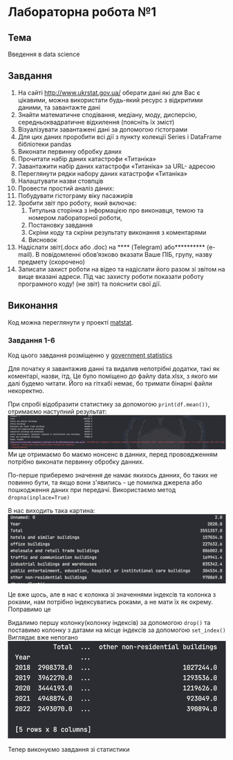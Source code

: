 # Лабораторна робота №1

## Тема

Введення в data science

## Завдання

1. На сайті <http://www.ukrstat.gov.ua/> оберати дані які для Вас
є цікавими, можна використати будь-який ресурс з відкритими
даними, та завантажте дані
2. Знайти математичне сподівання, медіану, моду, дисперсію,
середньоквадратичне відхилення (поясніть їх зміст)
3. Візуалізувати завантажені дані за допомогою гістограми
4. Для цих даних проробити всі дії з пункту колекції Series і
DataFrame бібліотеки pandas
5. Виконати первинну обробку даних
6. Прочитати набір даних катастрофи «Титаніка»
7. Завантажити набір даних катастрофи «Титаніка» за URL-
адресою
8. Переглянути рядки набору даних катастрофи «Титаніка»
9. Налаштувати назви стовпців
10. Провести простий аналіз даних:
11. Побудувати гістограму віку пасажирів
12. Зробити звіт про роботу, який включає:
    1. Титульна сторінка з інформацією про виконавця, темою та номером лабораторної роботи,
    2. Постановку завдання
    3. Скріни коду та скріни результату виконання з коментарями
    4. Висновок
13. Надіслати звіт(.docx або .doc) на **** (Telegram) або********** (e-mail). В повідомленні обов’язково вказати Ваше ПІБ, групу, назву предмету (скорочено)
14. Записати захист роботи на відео та надіслати його разом зі звітом на вище вказані адреси. Під час захисту роботи показати роботу програмного коду! (не звіт) та пояснити свої дії.

## Виконання

Код можна переглянути у проекті [matstat](matstat).

### Завдання 1-6

Код цього завдання розміщенно у [government statistics](matstat/gov_stat.py)

Для початку я завантажив данні та видалив непотрібні додатки, такі як коментарі, назви, ітд. Це було поміщено до файлу data.xlsx, з якого ми далі будемо читати. Його на гітхабі немає, бо тримати бінарні файли некоректно.

При спробі відобразити статистику за допомогою `print(df.mean())`, отримаємо наступний результат:  
![first try](matstat/assets/first%20try%20of%20stats.png)  
Ми це отримаємо бо маємо нонсенс в данних, перед прововдженням потрібно виконати первинну обробку данних.

По-перше приберемо значення де намає якихось данних, бо таких не повинно бути, та якщо вони з'явились - це помилка джерела або пошкодження даних при передачі. Використаємо метод `dropna(inplace=True)`

В нас виходить така картина:  
![without nan](matstat/assets/removed%20nan.png)

Це вже щось, але в нас є колонка зі значеннями індексів та колонка з роками, нам потрібно індексуватись роками, а не мати їх як окрему. Поправимо це

Видалимо першу колонку(колонку індексів) за допомогою `drop()` та поставимо колонку з датами на місце індексів за допомогою `set_index()`
Виглядає вже непогано  
![not bad gov_data preview](matstat/assets/not%20bad%20gov-data.png)

Тепер виконуємо завдання зі статистики
